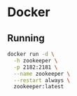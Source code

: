 # Docker

## Running

```sh
docker run -d \
  -h zookeeper \
  -p 2182:2181 \
  --name zookeeper \
  --restart always \
  zookeeper:latest
```
